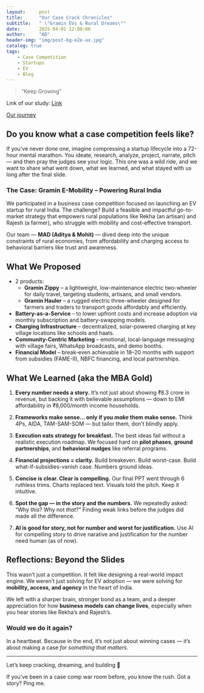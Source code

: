 ```yaml
---
layout:     post
title:      "Our Case Crack Chronicles"
subtitle:   " \"Gramin EVs & Rural Dreams\""
date:       2025-04-01 12:00:00
author:     "AD"
header-img: "img/post-bg-e2e-ux.jpg"
catalog: true
tags:
    - Case Competition
    - Startups
    - EV
    - Blog
---
```


> “Keep Growing”

Link of our study: [Link](https://mradityasaritasingh.github.io/case%20study/casestudy-nalsar/)

[Our journey](#start)

## Do you know what a case competition feels like?

If you've never done one, imagine compressing a startup lifecycle into a 72-hour mental marathon. You ideate, research, analyze, project, narrate, pitch — and then pray the judges see your logic. This one was a wild ride, and we want to share what went down, what we learned, and what stayed with us long after the final slide.

### The Case: Gramin E-Mobility – Powering Rural India


We participated in a business case competition focused on launching an EV startup for rural India. The challenge? Build a feasible and impactful go-to-market strategy that empowers rural populations like Rekha (an artisan) and Rajesh (a farmer), who struggle with mobility and cost-effective transport.

Our team — **MAD (Aditya & Mohit)** — dived deep into the unique constraints of rural economies, from affordability and charging access to behavioral barriers like trust and awareness.

## What We Proposed

- 2 products:
  - **Gramin Zippy** – a lightweight, low-maintenance electric two-wheeler for daily travel, targeting students, artisans, and small vendors.
  - **Gramin Hauler** – a rugged electric three-wheeler designed for farmers and traders to transport goods affordably and efficiently.
- **Battery-as-a-Service** – to lower upfront costs and increase adoption via monthly subscription and battery-swapping models.
- **Charging Infrastructure** – decentralized, solar-powered charging at key village locations like schools and haats.
- **Community-Centric Marketing** – emotional, local-language messaging with village fairs, WhatsApp broadcasts, and demo booths.
- **Financial Model** – break-even achievable in 18–20 months with support from subsidies (FAME-II), NBFC financing, and local partnerships.

## What We Learned (aka the MBA Gold)

1. **Every number needs a story.** It’s not just about showing ₹8.3 crore in revenue, but backing it with believable assumptions — down to EMI affordability in ₹8,000/month income households.

2. **Frameworks make sense... only if you *make* them make sense.** Think 4Ps, AIDA, TAM-SAM-SOM — but tailor them, don’t blindly apply.

3. **Execution eats strategy for breakfast.** The best ideas fail without a realistic execution roadmap. We focused hard on **pilot phases**, **ground partnerships**, and **behavioral nudges** like referral programs.

4. **Financial projections = clarity.** Build breakeven. Build worst-case. Build what-if-subsidies-vanish case. Numbers ground ideas.

5. **Concise is clear. Clear is compelling.** Our final PPT went through 6 ruthless trims. Charts replaced text. Visuals told the pitch. Keep it intuitive.

6. **Spot the gap — in the story and the numbers.** We repeatedly asked: “Why *this*? Why not *that*?” Finding weak links before the judges did made all the difference.

7. **AI is good for story, not for number and worst for justification.**  Use AI for compelling story to drive narative and justification for the number need human (as of now).

## Reflections: Beyond the Slides

This wasn’t just a competition. It felt like designing a real-world impact engine. We weren’t just solving for EV adoption — we were solving for **mobility, access, and agency** in the heart of India.

We left with a sharper brain, stronger bond as a team, and a deeper appreciation for how **business models can change lives**, especially when you hear stories like Rekha’s and Rajesh’s.

### Would we do it again?

In a heartbeat. Because in the end, it’s not just about winning cases — it’s about making a case *for something that matters*.


---

Let’s keep cracking, dreaming, and building 🚀

If you’ve been in a case comp war room before, you know the rush. Got a story? Ping me.
